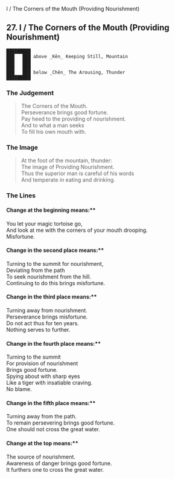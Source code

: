 I / The Corners of the Mouth (Providing Nourishment)
## 27. I / The Corners of the Mouth (Providing Nourishment)
    █████████
    ███   ███ above _Kên_ Keeping Still, Mountain  
    ███   ███
    ███   ███
    ███   ███ below _Chên_ The Arousing, Thunder  
    █████████
### The Judgement
> The Corners of the Mouth.  
 Perseverance brings good fortune.  
 Pay heed to the providing of nourishment.  
 And to what a man seeks  
 To fill his own mouth with.
### The Image
> At the foot of the mountain, thunder:  
 The image of Providing Nourishment.  
 Thus the superior man is careful of his words  
 And temperate in eating and drinking.
### The Lines

#### Change at the beginning means:**  
 You let your magic tortoise go,  
 And look at me with the corners of your mouth drooping.  
 Misfortune.
#### Change in the second place means:**  
 Turning to the summit for nourishment,  
 Deviating from the path  
 To seek nourishment from the hill.  
 Continuing to do this brings misfortune.
#### Change in the third place means:**  
 Turning away from nourishment.  
 Perseverance brings misfortune.  
 Do not act thus for ten years.  
 Nothing serves to further.
#### Change in the fourth place means:**  
 Turning to the summit  
 For provision of nourishment  
 Brings good fortune.  
 Spying about with sharp eyes  
 Like a tiger with insatiable craving.  
 No blame.
#### Change in the fifth place means:**  
 Turning away from the path.  
 To remain persevering brings good fortune.  
 One should not cross the great water.
#### Change at the top means:**  
 The source of nourishment.  
 Awareness of danger brings good fortune.  
 It furthers one to cross the great water.



